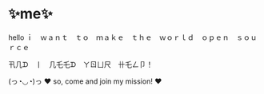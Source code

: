 # ✨me✨

hello
ｉ　ｗａｎｔ　ｔｏ　ｍａｋｅ　ｔｈｅ　ｗｏｒｌｄ　ｏｐｅｎ　ｓｏｕｒｃｅ

卂几ᗪ　丨　几乇乇ᗪ　ㄚㄖㄩ尺　卄乇ㄥ卩！

(っ◔◡◔)っ ♥ so, come and join my mission! ♥
